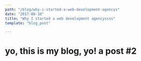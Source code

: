 ```yaml
---
path: "/blog/why-i-started-a-web-development-agencys"
date: "2017-08-10"
title: "Why I started a web development agencyssss"
template: "blog_post"

---
```


# yo, this is my blog, yo! a post #2